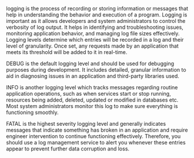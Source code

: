 logging is the process of recording or storing information or messages that help in understanding the behavior and execution of a program.
Logging is important as it allows developers and system administrators to control the verbosity of log output. 
It helps in identifying and troubleshooting issues, monitoring application behavior, and managing log file sizes effectively.
Logging levels determine which entries will be recorded in a log and their level of granularity. 
Once set, any requests made by an application that meets its threshold will be added to it in real-time.

DEBUG is the default logging level and should be used for debugging purposes during development. 
It includes detailed, granular information to aid in diagnosing issues in an application and third-party libraries used.

INFO is another logging level which tracks messages regarding routine application operations, such as when services start or stop running,
resources being added, deleted, updated or modified in databases etc. Most system administrators monitor this log to make sure everything is functioning smoothly.

FATAL is the highest severity logging level and generally indicates messages that indicate something has broken in an application and require engineer intervention to continue 
functioning effectively. Therefore, you should use a log management service to alert you whenever these entries appear to prevent further data corruption and loss.
